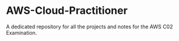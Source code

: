 # AWS-Cloud-Practitioner
A dedicated repository for all the projects and notes for the AWS C02 Examination.
